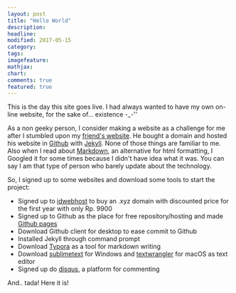 ```yaml
---
layout: post
title: "Hello World"
description: 
headline: 
modified: 2017-05-15
category: 
tags: 
imagefeature: 
mathjax: 
chart: 
comments: true
featured: true
---
```


This is the day this site goes live. I had always wanted to have my own on-line website, for the sake of... existence -_-''

As a non geeky person, I consider making a website as a challenge for me after I stumbled upon my [friend's website](http://www.mbaharsyah.xyz).  He bought a domain and hosted his website in [Github](https://github.com/) with [Jekyll](https://jekyllrb.com/). None of those things are familiar to me. Also when I read about [Markdown](https://en.wikipedia.org/wiki/Markdown), an alternative for html formatting, I Googled it for some times because I didn't have idea what it was. You can say I am that type of person who barely update about the technology.

So, I signed up to some websites and download some tools to start the project:

- Signed up to [idwebhost](https://idwebhost.com/) to buy an .xyz domain with discounted price for the first year with only Rp. 9900
- Signed up to Github as the place for free repository/hosting and made [Github pages](https://pages.github.com/)
- Download Github client for desktop to ease commit to Github
- Installed Jekyll through command prompt
- Download [Typora](https://typora.io/) as a tool for markdown writing
- Download [sublimetext](https://www.sublimetext.com/3) for Windows and [textwrangler](https://itunes.apple.com/us/app/textwrangler/id404010395?mt=12) for macOS as text editor
- Signed up do [disqus](https://disqus.com/), a platform for commenting

And.. tada! Here it is!